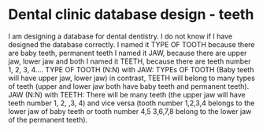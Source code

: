 
# Dental clinic database design - teeth

I am designing a database for dental dentistry. I do not know if I have designed the database correctly.
I named it TYPE OF TOOTH because there are baby teeth, permanent teeth
I named it JAW, because there are upper jaw, lower jaw and both
I named it TEETH, because there are teeth number 1, 2, 3, 4....
TYPE OF TOOTH (N:N) with JAW: TYPEs OF TOOTH (Baby teeth will have upper jaw, lower jaw) in contrast, TEETH will belong to many types of teeth (upper and lower jaw both have baby teeth and permanent teeth).
JAW (N:N) with TEETH: There will be many teeth (the upper jaw will have teeth number 1, 2, ,3, 4) and vice versa (tooth number 1,2,3,4 belongs to the lower jaw of baby teeth or tooth number 4,5 3,6,7,8 belong to the lower jaw of the permanent teeth).

        